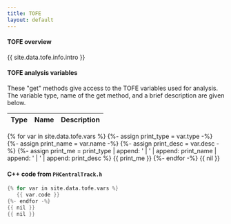 ```yaml
---
title: TOFE
layout: default
---
```




#### TOFE overview

{{ site.data.tofe.info.intro }}



#### TOFE analysis variables

These "get" methods give access to the TOFE variables used for analysis.
The variable type, name of the get method, and a brief description are given below.

  Type  |  Name  |  Description   <br>
 ------ | ------ | -------------
{% for var in site.data.tofe.vars %}
   {%- assign print_type = var.type -%}
   {%- assign print_name = var.name -%}
   {%- assign print_desc = var.desc -%}
   {%- assign print_me = print_type | append: ' | ' | append: print_name | append: ' | ' | append: print_desc %}
   {{ print_me }}
{%- endfor -%}
{{ nil }}



#### C++ code from `PHCentralTrack.h`


```c++
{% for var in site.data.tofe.vars %}
   {{ var.code }}
{%- endfor -%}
{{ nil }}
{{ nil }}
```


